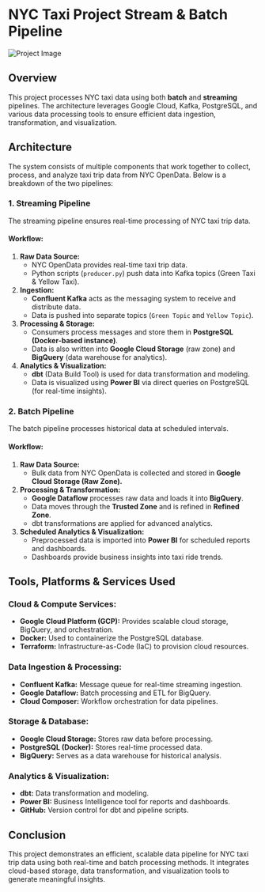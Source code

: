 # NYC Taxi Project Stream & Batch Pipeline

![Project Image](https://drive.google.com/uc?id=1Fop7D8tE_2gDahJX5TFjXyf2RULH5ndN)




## Overview
This project processes NYC taxi data using both **batch** and **streaming** pipelines. The architecture leverages Google Cloud, Kafka, PostgreSQL, and various data processing tools to ensure efficient data ingestion, transformation, and visualization.

## Architecture
The system consists of multiple components that work together to collect, process, and analyze taxi trip data from NYC OpenData. Below is a breakdown of the two pipelines:

### **1. Streaming Pipeline**
The streaming pipeline ensures real-time processing of NYC taxi trip data.

#### **Workflow:**
1. **Raw Data Source:**
   - NYC OpenData provides real-time taxi trip data.
   - Python scripts (`producer.py`) push data into Kafka topics (Green Taxi & Yellow Taxi).
2. **Ingestion:**
   - **Confluent Kafka** acts as the messaging system to receive and distribute data.
   - Data is pushed into separate topics (`Green Topic` and `Yellow Topic`).
3. **Processing & Storage:**
   - Consumers process messages and store them in **PostgreSQL (Docker-based instance)**.
   - Data is also written into **Google Cloud Storage** (raw zone) and **BigQuery** (data warehouse for analytics).
4. **Analytics & Visualization:**
   - **dbt** (Data Build Tool) is used for data transformation and modeling.
   - Data is visualized using **Power BI** via direct queries on PostgreSQL (for real-time insights).

### **2. Batch Pipeline**
The batch pipeline processes historical data at scheduled intervals.

#### **Workflow:**
1. **Raw Data Source:**
   - Bulk data from NYC OpenData is collected and stored in **Google Cloud Storage (Raw Zone).**
2. **Processing & Transformation:**
   - **Google Dataflow** processes raw data and loads it into **BigQuery**.
   - Data moves through the **Trusted Zone** and is refined in **Refined Zone**.
   - dbt transformations are applied for advanced analytics.
3. **Scheduled Analytics & Visualization:**
   - Preprocessed data is imported into **Power BI** for scheduled reports and dashboards.
   - Dashboards provide business insights into taxi ride trends.

## **Tools, Platforms & Services Used**

### **Cloud & Compute Services:**
- **Google Cloud Platform (GCP):** Provides scalable cloud storage, BigQuery, and orchestration.
- **Docker:** Used to containerize the PostgreSQL database.
- **Terraform:** Infrastructure-as-Code (IaC) to provision cloud resources.

### **Data Ingestion & Processing:**
- **Confluent Kafka:** Message queue for real-time streaming ingestion.
- **Google Dataflow:** Batch processing and ETL for BigQuery.
- **Cloud Composer:** Workflow orchestration for data pipelines.

### **Storage & Database:**
- **Google Cloud Storage:** Stores raw data before processing.
- **PostgreSQL (Docker):** Stores real-time processed data.
- **BigQuery:** Serves as a data warehouse for historical analysis.

### **Analytics & Visualization:**
- **dbt:** Data transformation and modeling.
- **Power BI:** Business Intelligence tool for reports and dashboards.
- **GitHub:** Version control for dbt and pipeline scripts.

## **Conclusion**
This project demonstrates an efficient, scalable data pipeline for NYC taxi trip data using both real-time and batch processing methods. It integrates cloud-based storage, data transformation, and visualization tools to generate meaningful insights.


